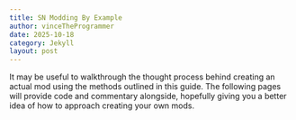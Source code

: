 ```yaml
---
title: SN Modding By Example
author: vinceTheProgrammer
date: 2025-10-18
category: Jekyll
layout: post
---
```


It may be useful to walkthrough the thought process behind creating an actual mod using the methods outlined in this guide. The following pages will provide code and commentary alongside, hopefully giving you a better idea of how to approach creating your own mods.
